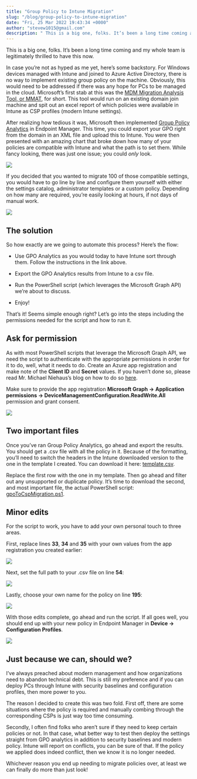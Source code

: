 ```yaml
---
title: "Group Policy to Intune Migration"
slug: "/blog/group-policy-to-intune-migration"
date: "Fri, 25 Mar 2022 19:43:34 +0000"
author: "stevew1015@gmail.com"
description: " This is a big one, folks. It’s been a long time coming and my whole team is legitimately thrilled to have this now. In case you’re not as hyped as me yet, here’s some backstory. For Windows devices managed with Intune and joined to Azure"
---
```


This is a big one, folks. It’s been a long time coming and my whole team is legitimately thrilled to have this now.

In case you’re not as hyped as me yet, here’s some backstory. For Windows devices managed with Intune and joined to Azure Active Directory, there is no way to implement existing group policy on the machine. Obviously, this would need to be addressed if there was any hope for PCs to be managed in the cloud. Microsoft’s first stab at this was the [MDM Migration Analysis Tool, or MMAT](https://github.com/WindowsDeviceManagement/MMAT), for short. This tool would run on an existing domain join machine and spit out an excel report of which policies were available in Intune as CSP profiles (modern Intune settings).

After realizing how tedious it was, Microsoft then implemented [Group Policy Analytics](https://docs.microsoft.com/en-us/mem/intune/configuration/group-policy-analytics) in Endpoint Manager. This time, you could export your GPO right from the domain in an XML file and upload this to Intune. You were then presented with an amazing chart that broke down how many of your policies are compatible with Intune and what the path is to set them. While fancy looking, there was just one issue; you could _only_ look.

![](https://getrubixsitecms.blob.core.windows.net/public-assets/content/v1/5dd365a31aa1fd743bc30b8e/09db85ad-b324-419b-a975-d5ba24020641/gpoAnalytics.png)

If you decided that you wanted to migrate 100 of those compatible settings, you would have to go line by line and configure them yourself with either the settings catalog, administrator templates or a custom policy. Depending on how many are required, you’re easily looking at hours, if not days of manual work.

![](https://getrubixsitecms.blob.core.windows.net/public-assets/content/v1/5dd365a31aa1fd743bc30b8e/a9942ca6-30f7-474c-9833-7663d8782566/gpo+settings.png)

The solution
------------

So how exactly are we going to automate this process? Here’s the flow:

-   Use GPO Analytics as you would today to have Intune sort through them. Follow the instructions in the link above.
    
-   Export the GPO Analytics results from Intune to a csv file.
    
-   Run the PowerShell script (which leverages the Microsoft Graph API) we’re about to discuss.
    
-   Enjoy!
    

That’s it! Seems simple enough right? Let’s go into the steps including the permissions needed for the script and how to run it.

Ask for permission
------------------

As with most PowerShell scripts that leverage the Microsoft Graph API, we need the script to authenticate with the appropriate permissions in order for it to do, well, what it needs to do. Create an Azure app registration and make note of the **Client ID** and **Secret** values. If you haven’t done so, please read Mr. Michael Niehaus’s blog on how to do so [here](https://oofhours.com/2019/11/29/app-based-authentication-with-intune/).

Make sure to provide the app registration **Microsoft Graph ->** **Application permissions -> DeviceManagementConfiguration.ReadWrite.All** permission and grant consent.

![](https://getrubixsitecms.blob.core.windows.net/public-assets/content/v1/5dd365a31aa1fd743bc30b8e/ce71cd82-43ec-4f48-a5c3-98f0c5d85d4e/api.png)

Two important files
-------------------

Once you’ve ran Group Policy Analytics, go ahead and export the results. You should get a .csv file with all the policy in it. Because of the formatting, you’ll need to switch the headers in the Intune downloaded version to the one in the template I created. You can download it here: [template.csv](https://github.com/groovemaster17/IntunePowershell/blob/main/template.csv).

Replace the first row with the one in my template. Then go ahead and filter out any unsupported or duplicate policy. It’s time to download the second, and most important file, the actual PowerShell script: [gpoToCspMigration.ps1](https://github.com/groovemaster17/IntunePowershell/blob/main/gpoToCspMigration.ps1).

Minor edits
-----------

For the script to work, you have to add your own personal touch to three areas.

First, replace lines **33**, **34** and **35** with your own values from the app registration you created earlier:

![](https://getrubixsitecms.blob.core.windows.net/public-assets/content/v1/5dd365a31aa1fd743bc30b8e/0bb4db79-1471-47e6-8ead-37a6fac1f2b0/script1.png)

Next, set the full path to your .csv file on line **54**:

![](https://getrubixsitecms.blob.core.windows.net/public-assets/content/v1/5dd365a31aa1fd743bc30b8e/467514b8-64ec-43a9-a132-f883b611f7ae/script2.png)

Lastly, choose your own name for the policy on line **195**:

![](https://getrubixsitecms.blob.core.windows.net/public-assets/content/v1/5dd365a31aa1fd743bc30b8e/3a3aa6a7-e400-4d70-b8c6-44d095f7715c/script3.png)

With those edits complete, go ahead and run the script. If all goes well, you should end up with your new policy in Endpoint Manager in **Device -> Configuration Profiles**.

![](https://getrubixsitecms.blob.core.windows.net/public-assets/content/v1/5dd365a31aa1fd743bc30b8e/2ee7dd41-24be-42bc-b5fc-ee2417dcbbb5/success.png)

Just because we can, should we?
-------------------------------

I’ve always preached about modern management and how organizations need to abandon technical debt. This is still my preference and if you can deploy PCs through Intune with security baselines and configuration profiles, then more power to you.

The reason I decided to create this was two fold. First off, there are some situations where the policy is required and manually combing through the corresponding CSPs is just way too time consuming.

Secondly, I often find folks who aren’t sure if they need to keep certain policies or not. In that case, what better way to test then deploy the settings straight from GPO analytics in addition to security baselines and modern policy. Intune will report on conflicts, you can be sure of that. If the policy we applied does indeed conflict, then we know it is no longer needed.

Whichever reason you end up needing to migrate policies over, at least we can finally do more than just look!